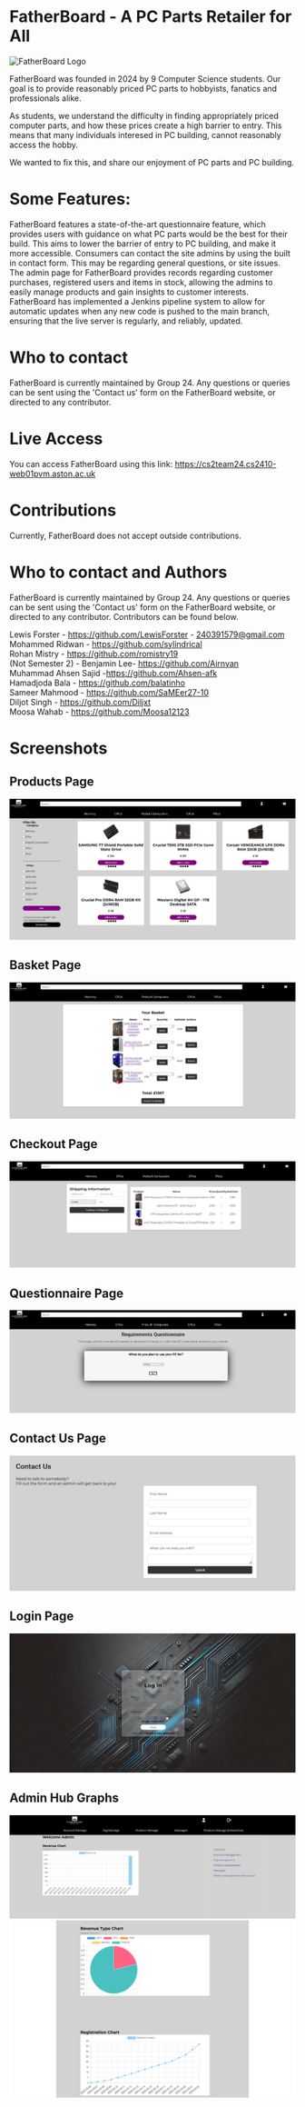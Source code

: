 # FatherBoard - A PC Parts Retailer for All

![FatherBoard Logo](https://cs2team24.cs2410-web01pvm.aston.ac.uk/images/front_images/FatherboardBackground.png)

FatherBoard was founded in 2024 by 9 Computer Science students.
Our goal is to provide reasonably priced PC parts to hobbyists, fanatics and professionals alike.

As students, we understand the difficulty in finding appropriately priced computer parts, and how these prices create a high barrier to entry. This means that many individuals interesed in PC building, cannot reasonably access the hobby.

We wanted to fix this, and share our enjoyment of PC parts and PC building.


# Some Features:
FatherBoard features a state-of-the-art questionnaire feature, which provides users with guidance on what PC parts would be the best for their build. This aims to lower the barrier of entry to PC building, and make it more accessible. 
Consumers can contact the site admins by using the built in contact form. This may be regarding general questions, or site issues.
The admin page for FatherBoard provides records regarding customer purchases, registered users and items in stock, allowing the admins to easily manage products and gain insights to customer interests.
FatherBoard has implemented a Jenkins pipeline system to allow for automatic updates when any new code is pushed to the main branch, ensuring that the live server is regularly, and reliably, updated.

# Who to contact
FatherBoard is currently maintained by Group 24.
Any questions or queries can be sent using the 'Contact us' form on the FatherBoard website, or directed to any contributor.

# Live Access
You can access FatherBoard using this link: https://cs2team24.cs2410-web01pvm.aston.ac.uk

# Contributions
Currently, FatherBoard does not accept outside contributions.

# Who to contact and Authors
FatherBoard is currently maintained by Group 24.
Any questions or queries can be sent using the 'Contact us' form on the FatherBoard website, or directed to any contributor.
Contributors can be found below.

Lewis Forster - https://github.com/LewisForster - 240391579@gmail.com <br/>
Mohammed Ridwan - https://github.com/sylindrical <br/>
Rohan Mistry - https://github.com/romistry19 <br/>
(Not Semester 2) - Benjamin Lee- https://github.com/Airnyan <br/>
Muhammad Ahsen Sajid -https://github.com/Ahsen-afk <br/>
Hamadjoda Bala - https://github.com/balatinho <br/>
Sameer Mahmood - https://github.com/SaMEer27-10 <br/>
Diljot Singh - https://github.com/Diljxt <br/>
Moosa Wahab - https://github.com/Moosa12123 <br/>


# Screenshots

## Products Page
![Products Page](https://github.com/Group24-Work/FatherBoard/blob/main/Fatherboard/read-me-images/Products.png?raw=true)

## Basket Page
![Basket Page](https://github.com/Group24-Work/FatherBoard/blob/main/Fatherboard/read-me-images/Basket.png?raw=true)

## Checkout Page
![Checkout Page](https://github.com/Group24-Work/FatherBoard/blob/main/Fatherboard/read-me-images/Checkout.png?raw=true)

## Questionnaire Page
![Questionnaire Page](https://github.com/Group24-Work/FatherBoard/blob/d3d6c88ab82c14143664019411cf77cfebaa757f/Fatherboard/read-me-images/questionnaire.png?raw=true)


## Contact Us Page
![Contact Us Page](https://github.com/Group24-Work/FatherBoard/blob/37f861755900fd8e578aeb5da26e5ee366847658/Fatherboard/read-me-images/contactus.png?raw=true)

## Login Page
![Login Page](https://github.com/Group24-Work/FatherBoard/blob/37f861755900fd8e578aeb5da26e5ee366847658/Fatherboard/read-me-images/login.png?raw=true)

## Admin Hub Graphs
![Admin Hub Revenue Graph](https://github.com/Group24-Work/FatherBoard/blob/6421faaf481d570dccc8ec9a2093d703865cc3d1/Fatherboard/read-me-images/Admin1.png?raw=true)
![Admin Hub Revenue by Type and User Registration Graph](https://github.com/Group24-Work/FatherBoard/blob/6421faaf481d570dccc8ec9a2093d703865cc3d1/Fatherboard/read-me-images/Admin2.png?raw=true)
